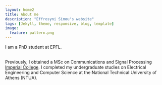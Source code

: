 ```yaml
---
layout: home2
title: About me
description: "Effrosyni Simou's website"
tags: [Jekyll, theme, responsive, blog, template]
image:
  feature: pattern.png
---
```


I am a PhD student at EPFL.

<br />
Previously, I obtained a MSc on Communications and Signal Processing <a href="http://www.vision.ee.ethz.ch/index.en.html" target="_blank">Imperial College</a>. I completed my undergraduate studies on Electrical Engineering and Computer Science at the National Technical University of Athens (NTUA).


